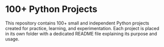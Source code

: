 # 100+ Python Projects

This repository contains 100+ small and independent Python projects created for practice, learning, and experimentation. Each project is placed in its own folder with a dedicated README file explaining its purpose and usage.
